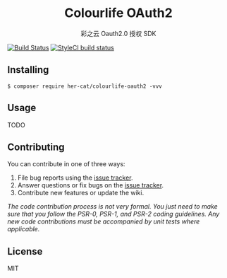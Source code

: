 <h1 align="center"> Colourlife OAuth2 </h1>

<p align="center"> 彩之云 Oauth2.0 授权 SDK</p>

[![Build Status](https://travis-ci.org/her-cat/colourlife-oauth2.svg?branch=master)](https://travis-ci.org/her-cat/colourlife-oauth2)
[![StyleCI build status](https://github.styleci.io/repos/214346677/shield)](https://github.styleci.io/repos/214346677)

## Installing

```shell
$ composer require her-cat/colourlife-oauth2 -vvv
```

## Usage

TODO

## Contributing

You can contribute in one of three ways:

1. File bug reports using the [issue tracker](https://github.com/hercat//colourlife-oauth20/issues).
2. Answer questions or fix bugs on the [issue tracker](https://github.com/hercat//colourlife-oauth20/issues).
3. Contribute new features or update the wiki.

_The code contribution process is not very formal. You just need to make sure that you follow the PSR-0, PSR-1, and PSR-2 coding guidelines. Any new code contributions must be accompanied by unit tests where applicable._

## License

MIT